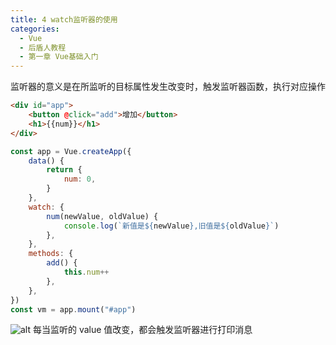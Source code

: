 ```yaml
---
title: 4 watch监听器的使用
categories:
  - Vue
  - 后盾人教程
  - 第一章 Vue基础入门
---
```


监听器的意义是在所监听的目标属性发生改变时，触发监听器函数，执行对应操作

```html
<div id="app">
	<button @click="add">增加</button>
	<h1>{{num}}</h1>
</div>
```

```javascript
const app = Vue.createApp({
	data() {
		return {
			num: 0,
		}
	},
	watch: {
		num(newValue, oldValue) {
			console.log(`新值是${newValue},旧值是${oldValue}`)
		},
	},
	methods: {
		add() {
			this.num++
		},
	},
})
const vm = app.mount("#app")
```

![alt](https://mikes.oss-cn-beijing.aliyuncs.com/uPic/Qh5xIY.png)
每当监听的 value 值改变，都会触发监听器进行打印消息
